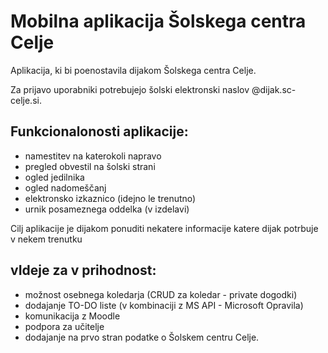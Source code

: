 # Mobilna aplikacija Šolskega centra Celje

Aplikacija, ki bi poenostavila dijakom Šolskega centra Celje.

Za prijavo uporabniki potrebujejo šolski elektronski naslov @dijak.sc-celje.si.

## Funkcionalonosti aplikacije:

- namestitev na katerokoli napravo
- pregled obvestil na šolski strani
- ogled jedilnika
- ogled nadomeščanj
- elektronsko izkaznico (idejno le trenutno)
- urnik posameznega oddelka (v izdelavi)

Cilj aplikacije je dijakom ponuditi nekatere informacije katere dijak potrbuje v nekem trenutku

## vIdeje za v prihodnost:

- možnost osebnega koledarja (CRUD za koledar - private dogodki)
- dodajanje TO-DO liste (v kombinaciji z MS API - Microsoft Opravila)
- komunikacija z Moodle
- podpora za učitelje
- dodajanje na prvo stran podatke o Šolskem centru Celje.
